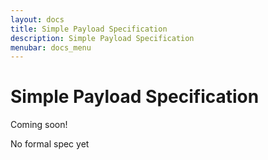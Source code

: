 ```yaml
---
layout: docs
title: Simple Payload Specification
description: Simple Payload Specification
menubar: docs_menu
---
```


# Simple Payload Specification

Coming soon!

No formal spec yet